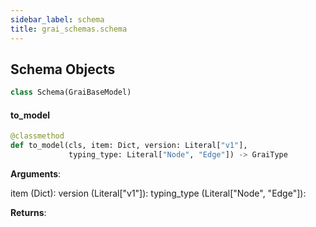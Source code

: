 ```yaml
---
sidebar_label: schema
title: grai_schemas.schema
---
```


## Schema Objects

```python
class Schema(GraiBaseModel)
```



#### to\_model

```python
@classmethod
def to_model(cls, item: Dict, version: Literal["v1"],
             typing_type: Literal["Node", "Edge"]) -> GraiType
```

**Arguments**:

  item (Dict):
  version (Literal[&quot;v1&quot;]):
  typing_type (Literal[&quot;Node&quot;, &quot;Edge&quot;]):


**Returns**:
